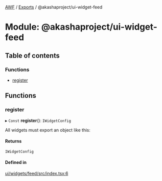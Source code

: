 [AWF](../README.md) / [Exports](../modules.md) / @akashaproject/ui-widget-feed

# Module: @akashaproject/ui-widget-feed

## Table of contents

### Functions

- [register](_akashaproject_ui_widget_feed.md#register)

## Functions

### register

▸ `Const` **register**(): `IWidgetConfig`

All widgets must export an object like this:

#### Returns

`IWidgetConfig`

#### Defined in

[ui/widgets/feed/src/index.tsx:6](https://github.com/AKASHAorg/akasha-world-framework/blob/d41b6a20/ui/widgets/feed/src/index.tsx#L6)
